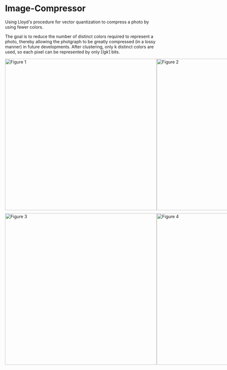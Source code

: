 # Image-Compressor
Using Lloyd's procedure for vector quantization to compress a photo by using fewer colors.

The goal is to reduce the number of distinct colors required to represent a photo, thereby allowing the photgraph to be greatly compressed (in a lossy manner) in future developments. 
After clustering, only k distinct colors are used, so each pixel can be represented by only $\lceil lg \textit{k} \rceil$ bits.

<div style="display: flex; justify-content: space-around; margin-bottom: 10px;">
  <img src="https://github.com/user-attachments/assets/daace162-8634-468d-bcef-ae9d8fdc9773" alt="Figure 1" width="500"/>
  <img src="https://github.com/user-attachments/assets/a5f8e1e3-fa3e-4aac-bb05-b2c1a096a36b" alt="Figure 2" width="500"/>
</div>
<div style="display: flex; justify-content: space-around;">
  <img src="https://github.com/user-attachments/assets/a639e9a0-30e0-4a1c-8569-c04eb005de82" alt="Figure 3" width="500"/>
  <img src="https://github.com/user-attachments/assets/acc5582c-0ca0-479f-ba24-012717e69dab" alt="Figure 4" width="500"/>
</div>
